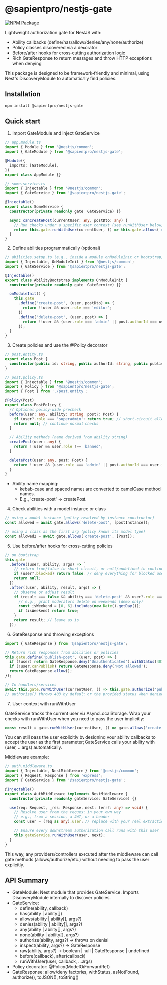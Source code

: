 # @sapientpro/nestjs-gate
[![NPM Package](https://img.shields.io/npm/v/@sapientpro/nestjs-gate.svg)](https://www.npmjs.org/package/@sapientpro/nestjs-gate)

Lightweight authorization gate for NestJS with:
- Ability callbacks (define/has/allows/denies/any/none/authorize)
- Policy classes discovered via a decorator
- Before/after hooks for cross‑cutting authorization logic
- Rich GateResponse to return messages and throw HTTP exceptions when denying

This package is designed to be framework‑friendly and minimal, using Nest's DiscoveryModule to automatically find policies.

## Installation

```sh
npm install @sapientpro/nestjs-gate
```

## Quick start

1) Import GateModule and inject GateService

```ts
// app.module.ts
import { Module } from '@nestjs/common';
import { GateModule } from '@sapientpro/nestjs-gate';

@Module({
  imports: [GateModule],
})
export class AppModule {}
```

```ts
// some.service.ts
import { Injectable } from '@nestjs/common';
import { GateService } from '@sapientpro/nestjs-gate';

@Injectable()
export class SomeService {
  constructor(private readonly gate: GateService) {}

  async canCreatePost(currentUser: any, postDto: any) {
    // Run checks under a specific user context (see runWithUser below)
    return this.gate.runWithUser(currentUser, () => this.gate.allows('create-post', [postDto]));
  }
}
```

2) Define abilities programmatically (optional)

```ts
// abilities.setup.ts (e.g., inside a module onModuleInit or bootstrap)
import { Injectable, OnModuleInit } from '@nestjs/common';
import { GateService } from '@sapientpro/nestjs-gate';

@Injectable()
export class AbilityBootstrap implements OnModuleInit {
  constructor(private readonly gate: GateService) {}

  onModuleInit() {
    this.gate
      .define('create-post', (user, postDto) => {
        return !!user && user.role === 'editor';
      })
      .define('delete-post', (user, post) => {
        return !!user && (user.role === 'admin' || post.authorId === user.id);
      });
  }
}
```

3) Create policies and use the @Policy decorator

```ts
// post.entity.ts
export class Post {
  constructor(public id: string, public authorId: string, public published: boolean) {}
}
```

```ts
// post.policy.ts
import { Injectable } from '@nestjs/common';
import { Policy } from '@sapientpro/nestjs-gate';
import { Post } from './post.entity';

@Policy(Post)
export class PostPolicy {
  // Optional policy-wide precheck
  before(user: any, ability: string, post?: Post) {
    if (user?.role === 'superadmin') return true; // short-circuit allow
    return null; // continue normal checks
  }

  // Ability methods (name derived from ability string)
  createPost(user: any) {
    return !!user && user.role !== 'banned';
  }

  deletePost(user: any, post: Post) {
    return !!user && (user.role === 'admin' || post.authorId === user.id);
  }
}
```

- Ability name mapping:
  - kebab-case and spaced names are converted to camelCase method names.
  - E.g., 'create-post' -> createPost.

4) Check abilities with a model instance or class

```ts
// using a model instance (policy resolved by instance constructor)
const allowed = await gate.allows('delete-post', [postInstance]);

// using a class as the first arg (policy knows its model type)
const allowed2 = await gate.allows('create-post', [Post]);
```

5) Use before/after hooks for cross-cutting policies

```ts
// on bootstrap
this.gate
  .before((user, ability, args) => {
    // return true/false to short-circuit, or null/undefined to continue
    if (user?.blocked) return false; // deny everything for blocked users
    return null;
  })
  .after((user, ability, result, args) => {
    // observe or adjust result
    if (result === false && ability === 'delete-post' && user?.role === 'moderator') {
      // e.g., grant moderators delete on weekends (demo only)
      const isWeekend = [0, 6].includes(new Date().getDay());
      if (isWeekend) return true;
    }
    return result; // leave as is
  });
```

6) GateResponse and throwing exceptions

```ts
import { GateResponse } from '@sapientpro/nestjs-gate';

// Return rich responses from abilities or policies
this.gate.define('publish-post', (user, post) => {
  if (!user) return GateResponse.deny('Unauthenticated').withStatus(401);
  if (!user.canPublish) return GateResponse.deny('Not allowed');
  return GateResponse.allow();
});

// In handlers/services
await this.gate.runWithUser(currentUser, () => this.gate.authorize('publish-post', [post]));
// authorize() throws 403 by default or the provided status when denied.
```

7) User context with runWithUser

GateService tracks the current user via AsyncLocalStorage. Wrap your checks with runWithUser when you need to pass the user implicitly:

```ts
const result = gate.runWithUser(currentUser, () => gate.allows('create-post', [dto]));
```

You can still pass the user explicitly by designing your ability callbacks to accept the user as the first parameter; GateService calls your ability with (user, ...args) automatically.

Middleware example:

```ts
// auth.middleware.ts
import { Injectable, NestMiddleware } from '@nestjs/common';
import { Request, Response } from 'express';
import { GateService } from '@sapientpro/nestjs-gate';

@Injectable()
export class AuthMiddleware implements NestMiddleware {
  constructor(private readonly gateService: GateService) {}

  use(req: Request, _res: Response, next: (err?: any) => void) {
    // Resolve user from the request in your own way
    // e.g., from a session, a JWT, or a header
    const user = (req as any).user; // replace with your real extraction logic

    // Ensure every downstream authorization call runs with this user
    this.gateService.runWithUser(user, next);
  }
}
```

This way, any providers/controllers executed after the middleware can call gate methods (allows/authorize/etc.) without needing to pass the user explicitly.

## API Summary

- GateModule: Nest module that provides GateService. Imports DiscoveryModule internally to discover policies.
- GateService:
  - define(ability, callback)
  - has(ability | ability[])
  - allows(ability | ability[], args?)
  - denies(ability | ability[], args?)
  - any(ability | ability[], args?)
  - none(ability | ability[], args?)
  - authorize(ability, args?) -> throws on denial
  - inspect(ability, args?) -> GateResponse
  - raw(ability, args?) -> boolean | null | GateResponse | undefined
  - before(callback), after(callback)
  - runWithUser(user, callback, ...args)
- Policy decorator: @Policy(ModelOrForwardRef)
- GateResponse: allow/deny factories, withStatus, asNotFound, authorize(), toJSON(), toString()
